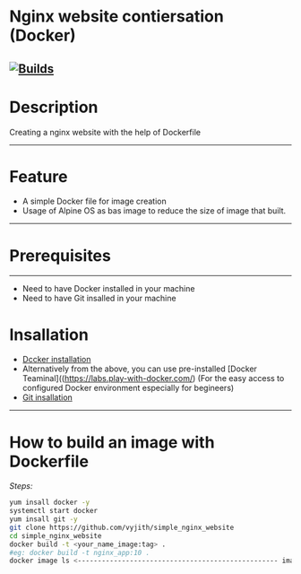 # Nginx website contiersation (Docker)
[![Builds](https://travis-ci.org/joemccann/dillinger.svg?branch=master)](https://travis-ci.org/joemccann/dillinger)
-------------------------------------------------- 

# Description

Creating a nginx website with the help of Dockerfile 

-------------------------------------------------- 

# Feature

- A simple Docker file for image creation
- Usage of Alpine OS as bas image to reduce the size of image that built.

-------------------------------------------------- 

# Prerequisites

-------------------------------------------------- 
- Need to have Docker installed in your machine
- Need to have Git insalled in your machine

# Insallation

- [Dccker installation](https://docs.docker.com/engine/install/ubuntu/)
- Alternatively from the above, you can use pre-installed [Docker Teaminal]((https://labs.play-with-docker.com/) (For the easy access to configured Docker environment especially for begineers)
- [Git insallation](https://git-scm.com/download/linux)

-------------------------------------------------- 

# How to build an image with Dockerfile
_Steps:_
```sh 
yum insall docker -y
systemctl start docker
yum insall git -y
git clone https://github.com/vyjith/simple_nginx_website
cd simple_nginx_website
docker build -t <your_name_image:tag> .
#eg: docker build -t nginx_app:10 .
docker image ls <-------------------------------------------------- image will list here 

